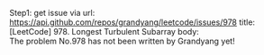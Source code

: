 Step1: get issue via url: https://api.github.com/repos/grandyang/leetcode/issues/978 
 title:[LeetCode] 978. Longest Turbulent Subarray 
 body:  
 The problem No.978 has not been written by Grandyang yet!